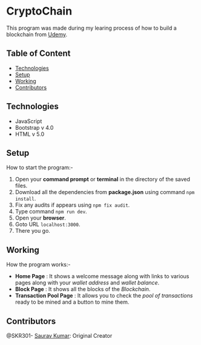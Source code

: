 # CryptoChain 
  This program was made during my learing process of how to build a blockchain from [Udemy](https://www.udemy.com/course/build-blockchain-full-stack).
  
  ## Table of Content
  - [Technologies](#technologies)
  - [Setup](#setup)
  - [Working](#working)
  - [Contributors](#contributors)
  
  ## Technologies
  - JavaScript
  - Bootstrap v 4.0
  - HTML v 5.0
  
  ## Setup
  How to start the program:-
  1. Open your **command prompt** or **terminal** in the directory of the saved files.
  2. Download all the dependencies from **package.json** using command `npm install`.
  3. Fix any audits if appears using `npm fix audit`.
  2. Type command `npm run dev`.
  3. Open your **browser**.
  4. Goto URL `localhost:3000`.
  5. There you go.
  
  ## Working
  How the program works:-
  - **Home Page** : It shows a welcome message along with links to various pages along with your *wallet address* and *wallet balance*.
  - **Block Page** : It shows all the blocks of the *Blockchain*.
  - **Transaction Pool Page** : It allows you to check the *pool of transactions* ready to be mined and a button to mine them.
  
  ## Contributors
  @SKR301- [Saurav Kumar](https://github.com/SKR301): Original Creator
